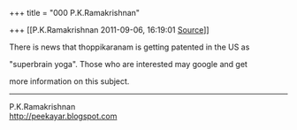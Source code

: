 +++
title = "000 P.K.Ramakrishnan"

+++
[[P.K.Ramakrishnan	2011-09-06, 16:19:01 [Source](https://groups.google.com/g/samskrita/c/pmo3--Yb75g)]]



There is news that thoppikaranam is getting patented in the US as

"superbrain yoga". Those who are interested may google and get

more information on this subject.



-----------------------------------  
P.K.Ramakrishnan  
<http://peekayar.blogspot.com>

